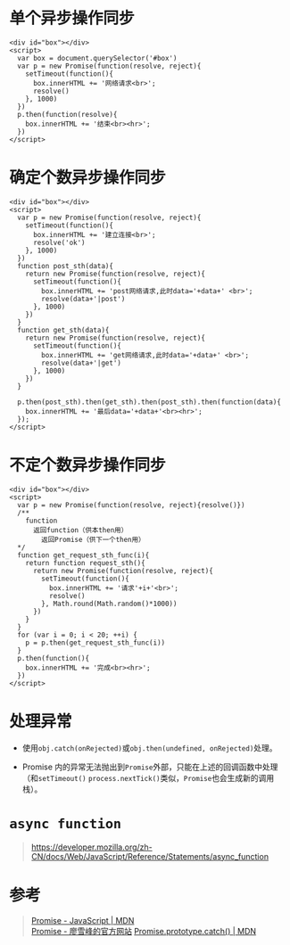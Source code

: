# 单个异步操作同步

    <div id="box"></div>
    <script>
      var box = document.querySelector('#box')
      var p = new Promise(function(resolve, reject){
        setTimeout(function(){
          box.innerHTML += '网络请求<br>';
          resolve()
        }, 1000)
      })
      p.then(function(resolve){
        box.innerHTML += '结束<br><hr>';
      })
    </script>

# 确定个数异步操作同步

    <div id="box"></div>
    <script>
      var p = new Promise(function(resolve, reject){
        setTimeout(function(){
          box.innerHTML += '建立连接<br>';
          resolve('ok')
        }, 1000)
      })
      function post_sth(data){
        return new Promise(function(resolve, reject){
          setTimeout(function(){
            box.innerHTML += 'post网络请求,此时data='+data+' <br>';
            resolve(data+'|post')
          }, 1000)
        })
      }
      function get_sth(data){
        return new Promise(function(resolve, reject){
          setTimeout(function(){
            box.innerHTML += 'get网络请求,此时data='+data+' <br>';
            resolve(data+'|get')
          }, 1000)
        })
      }
      
      p.then(post_sth).then(get_sth).then(post_sth).then(function(data){
        box.innerHTML += '最后data='+data+'<br><hr>';
      });
    </script>

# 不定个数异步操作同步

    <div id="box"></div>
    <script>
      var p = new Promise(function(resolve, reject){resolve()})
      /**
        function
          返回function（供本then用）
            返回Promise（供下一个then用）
      */
      function get_request_sth_func(i){
        return function request_sth(){
          return new Promise(function(resolve, reject){
            setTimeout(function(){
              box.innerHTML += '请求'+i+'<br>';
              resolve()
            }, Math.round(Math.random()*1000))
          })
        }
      }
      for (var i = 0; i < 20; ++i) {
        p = p.then(get_request_sth_func(i))
      }
      p.then(function(){
        box.innerHTML += '完成<br><hr>';
      })
    </script>

# 处理异常

-   使用`obj.catch(onRejected)`或`obj.then(undefined, onRejected)`处理。

-   Promise 内的异常无法抛出到`Promise`外部，只能在上述的回调函数中处理（和`setTimeout()` `process.nextTick()`类似，`Promise`也会生成新的调用栈）。

# `async function`

> <https://developer.mozilla.org/zh-CN/docs/Web/JavaScript/Reference/Statements/async_function>

# 参考

> [Promise - JavaScript | MDN](https://developer.mozilla.org/zh-CN/docs/Web/JavaScript/Reference/Global_Objects/Promise)\
> [Promise - 廖雪峰的官方网站](https://www.liaoxuefeng.com/wiki/001434446689867b27157e896e74d51a89c25cc8b43bdb3000/0014345008539155e93fc16046d4bb7854943814c4f9dc2000)
> [Promise.prototype.catch() | MDN](https://developer.mozilla.org/en-US/docs/Web/JavaScript/Reference/Global_Objects/Promise/catch)
